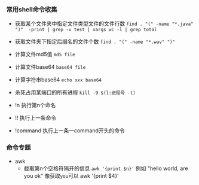 ### 常用shell命令收集
+ 获取某个文件夹中指定文件类型文件的文件行数
` find . "(" -name "*.java" ")"  -print | grep -v test | xargs wc -l | grep total `

+ 获取文件夹下指定后缀名的文件个数
` find . "(" -name "*.wav" ")" `

+ 计算文件md5值 `md5 file`
+ 计算文件base64 `base64 file`
+ 计算字符串base64 `echo xxx base64`
+ 杀死占用某端口的所有进程 `kill -9 $(l:进程号 -t)`
+ !n 执行第n个命名
+ !! 执行上一条命令
+ !command 执行上一条一command开头的命令


### 命令专题
+ awk
    + 截取第n个空格符隔开的信息 `awk '{print $n}'`
      例如 "hello world, are you ok" 像获取`you`可以 awk '{print $4}'
      